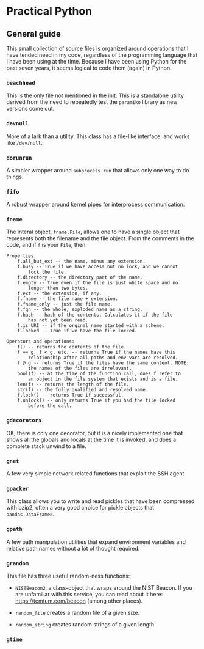 # Practical Python

## General guide

This small collection of source files is organized around operations
that I have tended need in my code, regardless of the programming language
that I have been using at the time. Because I have been using Python for
the past seven years, it seems logical to code them (again) in Python.

### `beachhead`

This is the only file not mentioned in the init. This is a standalone
utility derived from the need to repeatedly test the `paramiko` library
as new versions come out.

### `devnull`

More of a lark than a utility. This class has a file-like interface, 
and works like `/dev/null`.

### `dorunrun`

A simpler wrapper around `subprocess.run` that allows only one
way to do things.

### `fifo`

A robust wrapper around kernel pipes for interprocess communication.

### `fname`

The interal object, `fname.File`, allows one to have a single object
that represents both the filename and the file object. From the 
comments in the code, and if `f` is your `File`, then:

```
Properties:
    f.all_but_ext -- the name, minus any extension.
    f.busy -- True if we have access but no lock, and we cannot
        lock the file.
    f.directory -- the directory part of the name.
    f.empty -- True even if the file is just white space and no 
        longer than two bytes.
    f.ext -- the extension, if any.
    f.fname -- the file name + extension.
    f.fname_only -- just the file name.
    f.fqn -- the whole, exploded name as a string.
    f.hash -- hash of the contents. Calculates it if the file
        has not yet been read.
    f.is_URI -- if the orginal name started with a scheme.
    f.locked -- True if we have the file locked.
    
Operators and operations:
    f() -- returns the contents of the file.
    f == g, f < g, etc. -- returns True if the names have this
        relationship after all paths and env vars are resolved.
    f @ g -- returns True if the files have the same content. NOTE:
        the names of the files are irrelevant.
    bool(f) -- at the time of the function call, does f refer to 
        an object in the file system that exists and is a file.
    len(f) -- returns the length of the file.     
    str(f) -- the fully qualified and resolved name.      
    f.lock() -- returns True if successful.
    f.unlock() -- only returns True if you had the file locked
        before the call. 
```

### `gdecorators`

OK, there is only one decorator, but it is a nicely implemented 
one that shows all the globals and locals at the time it is invoked,
and does a complete stack unwind to a file.

### `gnet`

A few very simple network related functions that exploit the SSH agent.

### `gpacker`

This class allows you to write and read pickles that have been compressed
with bzip2, often a very good choice for pickle objects that `pandas.DataFrame`s.

### `gpath`

A few path manipulation utilities that expand environment variables and
relative path names without a lot of thought required.

### `grandom`

This file has three useful random-ness functions:

- `NISTBeacon2`, a class-object that wraps around the NIST Beacon.
If you are unfamiliar with this service, you can read about it 
here: https://temtum.com/beacon (among other places).

- `random_file` creates a random file of a given size.

- `random_string` creates random strings of a given length.

### `gtime`




































